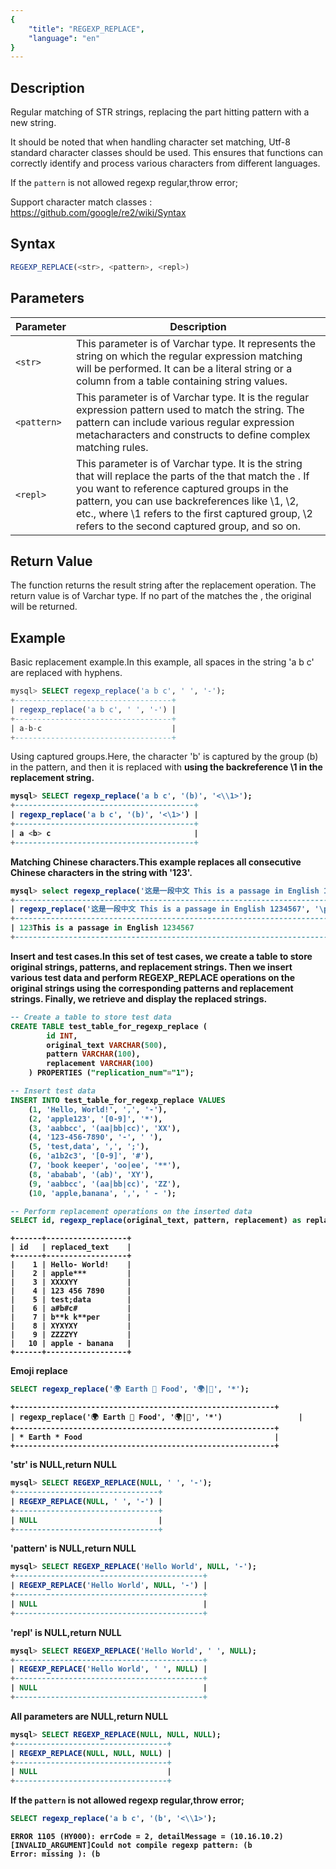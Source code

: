 ```yaml
---
{
    "title": "REGEXP_REPLACE",
    "language": "en"
}
---
```


## Description

Regular matching of STR strings, replacing the part hitting pattern with a new string.

It should be noted that when handling character set matching, Utf-8 standard character classes should be used. This ensures that functions can correctly identify and process various characters from different languages.

If the `pattern` is not allowed regexp regular,throw error;

Support character match classes : https://github.com/google/re2/wiki/Syntax

## Syntax

```sql
REGEXP_REPLACE(<str>, <pattern>, <repl>)
```

## Parameters

| Parameter | Description |
| -- | -- |
| `<str>` | This parameter is of Varchar type. It represents the string on which the regular expression matching will be performed. It can be a literal string or a column from a table containing string values.|
| `<pattern>` | This parameter is of Varchar type. It is the regular expression pattern used to match the string. The pattern can include various regular expression metacharacters and constructs to define complex matching rules.|
| `<repl>` | This parameter is of Varchar type. It is the string that will replace the parts of the <str> that match the <pattern>. If you want to reference captured groups in the pattern, you can use backreferences like \1, \2, etc., where \1 refers to the first captured group, \2 refers to the second captured group, and so on.|

## Return Value

The function returns the result string after the replacement operation. The return value is of Varchar type. If no part of the <str> matches the <pattern>, the original <str> will be returned.

## Example

Basic replacement example.In this example, all spaces in the string 'a b c' are replaced with hyphens.

```sql
mysql> SELECT regexp_replace('a b c', ' ', '-');
+-----------------------------------+
| regexp_replace('a b c', ' ', '-') |
+-----------------------------------+
| a-b-c                             |
+-----------------------------------+
```
Using captured groups.Here, the character 'b' is captured by the group (b) in the pattern, and then it is replaced with <b> using the backreference \1 in the replacement string.

```sql
mysql> SELECT regexp_replace('a b c', '(b)', '<\\1>');
+----------------------------------------+
| regexp_replace('a b c', '(b)', '<\1>') |
+----------------------------------------+
| a <b> c                                |
+----------------------------------------+
```

Matching Chinese characters.This example replaces all consecutive Chinese characters in the string with '123'.

```sql
mysql> select regexp_replace('这是一段中文 This is a passage in English 1234567', '\\p{Han}+', '123');
+---------------------------------------------------------------------------------------------+
| regexp_replace('这是一段中文 This is a passage in English 1234567', '\p{Han}+', '123')       |
+---------------------------------------------------------------------------------------------+
| 123This is a passage in English 1234567                                                     |
+---------------------------------------------------------------------------------------------+
```

Insert and test cases.In this set of test cases, we create a table to store original strings, patterns, and replacement strings. Then we insert various test data and perform REGEXP_REPLACE operations on the original strings using the corresponding patterns and replacement strings. Finally, we retrieve and display the replaced strings.

```sql
-- Create a table to store test data
CREATE TABLE test_table_for_regexp_replace (
        id INT,
        original_text VARCHAR(500),
        pattern VARCHAR(100),
        replacement VARCHAR(100)
    ) PROPERTIES ("replication_num"="1");

-- Insert test data
INSERT INTO test_table_for_regexp_replace VALUES
    (1, 'Hello, World!', ',', '-'),    
    (2, 'apple123', '[0-9]', '*'),    
    (3, 'aabbcc', '(aa|bb|cc)', 'XX'),         
    (4, '123-456-7890', '-', ' '), 
    (5, 'test,data', ',', ';'),              
    (6, 'a1b2c3', '[0-9]', '#'),         
    (7, 'book keeper', 'oo|ee', '**'),        
    (8, 'ababab', '(ab)', 'XY'),       
    (9, 'aabbcc', '(aa|bb|cc)', 'ZZ'),         
    (10, 'apple,banana', ',', ' - ');

-- Perform replacement operations on the inserted data
SELECT id, regexp_replace(original_text, pattern, replacement) as replaced_text FROM test_table_for_regexp_replace ORDER BY id;
```

```text
+------+------------------+
| id   | replaced_text    |
+------+------------------+
|    1 | Hello- World!    |
|    2 | apple***         |
|    3 | XXXXYY           |
|    4 | 123 456 7890     |
|    5 | test;data        |
|    6 | a#b#c#           |
|    7 | b**k k**per      |
|    8 | XYXYXY           |
|    9 | ZZZZYY           |
|   10 | apple - banana   |
+------+------------------+
```

Emoji replace

```sql
SELECT regexp_replace('🌍 Earth 🍔 Food', '🌍|🍔', '*');
```

```text
+----------------------------------------------------------+
| regexp_replace('🌍 Earth 🍔 Food', '🌍|🍔', '*')                 |
+----------------------------------------------------------+
| * Earth * Food                                           |
+----------------------------------------------------------+
```

'str' is NULL,return NULL

```sql
mysql> SELECT REGEXP_REPLACE(NULL, ' ', '-');
+--------------------------------+
| REGEXP_REPLACE(NULL, ' ', '-') |
+--------------------------------+
| NULL                           |
+--------------------------------+
```

'pattern' is NULL,return NULL

```sql
mysql> SELECT REGEXP_REPLACE('Hello World', NULL, '-');
+------------------------------------------+
| REGEXP_REPLACE('Hello World', NULL, '-') |
+------------------------------------------+
| NULL                                     |
+------------------------------------------+
```

'repl' is NULL,return NULL

```sql
mysql> SELECT REGEXP_REPLACE('Hello World', ' ', NULL);
+------------------------------------------+
| REGEXP_REPLACE('Hello World', ' ', NULL) |
+------------------------------------------+
| NULL                                     |
+------------------------------------------+
```

All parameters are NULL,return NULL

```sql
mysql> SELECT REGEXP_REPLACE(NULL, NULL, NULL);
+----------------------------------+
| REGEXP_REPLACE(NULL, NULL, NULL) |
+----------------------------------+
| NULL                             |
+----------------------------------+
```

If the `pattern` is not allowed regexp regular,throw error;

```sql
SELECT regexp_replace('a b c', '(b', '<\\1>');
```

```text
ERROR 1105 (HY000): errCode = 2, detailMessage = (10.16.10.2)[INVALID_ARGUMENT]Could not compile regexp pattern: (b
Error: missing ): (b

```